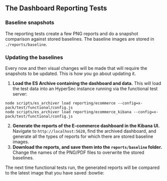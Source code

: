 ## The Dashboard Reporting Tests

### Baseline snapshots

The reporting tests create a few PNG reports and do a snapshot comparison against stored baselines.  The baseline images are stored in `./reports/baseline`.

### Updating the baselines

Every now and then visual changes will be made that will require the snapshots to be updated.  This is how you go about updating it.

1. **Load the ES Archive containing the dashboard and data.**
   This will load the test data into an HyperSec instance running via the functional test server:
  ```
  node scripts/es_archiver load reporting/ecommerce --config=x-pack/test/functional/config.js
  node scripts/es_archiver load reporting/ecommerce_kibana --config=x-pack/test/functional/config.js
  ```
2. **Generate the reports of the E-commerce dashboard in the Kibana UI.**
   Navigate to `http://localhost:5620`, find the archived dashboard, and generate all the types of reports for which there are stored baseline images.
3. **Download the reports, and save them into the `reports/baseline` folder.**
   Change the names of the PNG/PDF files to overwrite the stored baselines.

The next time functional tests run, the generated reports will be compared to the latest image that you have saved :bowtie: